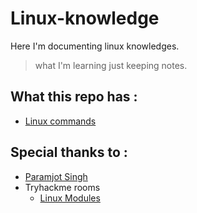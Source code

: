 # Linux-knowledge

Here I'm documenting linux knowledges.

> what I'm learning just keeping notes.


## What this repo has :

- [Linux commands](https://github.com/PritamSarbajna/Linux-knowledge/tree/main/COMMANDS)


## Special thanks to :

- [Paramjot Singh](https://github.com/param373r)
- Tryhackme rooms
  - [Linux Modules](https://tryhackme.com/room/linuxmodules)

